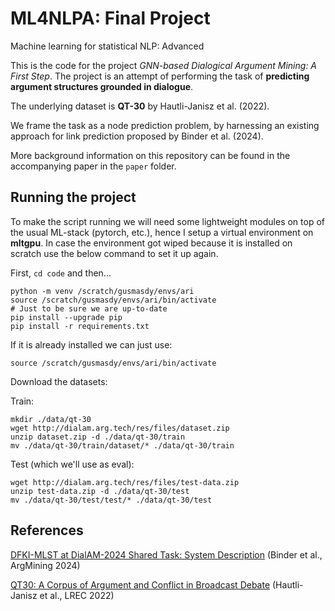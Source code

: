 # ML4NLPA: Final Project
Machine learning for statistical NLP: Advanced

This is the code for the project *GNN-based Dialogical Argument Mining: A First Step*. The project is an attempt of performing the task of **predicting argument structures grounded in dialogue**.

The underlying dataset is **QT-30** by Hautli-Janisz et al. (2022).

We frame the task as a node prediction problem, by harnessing an existing approach for link prediction proposed by Binder et al. (2024).

More background information on this repository can be found in the accompanying paper in the `paper` folder.

## Running the project 

<!-- Since we use as initial pre-processing an external method, we provide that data out-of-the-box as a parquet file. This also makes running the script on **mltgpu** more friendly, since we can rely on a much simpler virtual environment. In the notebook.py file detailed steps are however provided for replicating the experiments using a different dataset for example, that follows the same annotation standard. -->

To make the script running we will need some lightweight modules on top of the usual ML-stack (pytorch, etc.), hence I setup a virtual environment on **mltgpu**. In case the environment got wiped because it is installed on scratch use the below command to set it up again.

First, `cd code` and then...

```
python -m venv /scratch/gusmasdy/envs/ari
source /scratch/gusmasdy/envs/ari/bin/activate
# Just to be sure we are up-to-date
pip install --upgrade pip
pip install -r requirements.txt
```

If it is already installed we can just use:

```
source /scratch/gusmasdy/envs/ari/bin/activate
```

Download the datasets:

Train:
```
mkdir ./data/qt-30
wget http://dialam.arg.tech/res/files/dataset.zip
unzip dataset.zip -d ./data/qt-30/train
mv ./data/qt-30/train/dataset/* ./data/qt-30/train
```

Test (which we'll use as eval):
```
wget http://dialam.arg.tech/res/files/test-data.zip
unzip test-data.zip -d ./data/qt-30/test
mv ./data/qt-30/test/test/* ./data/qt-30/test
```

## References

[DFKI-MLST at DialAM-2024 Shared Task: System Description](https://aclanthology.org/2024.argmining-1.9/) (Binder et al., ArgMining 2024)

[QT30: A Corpus of Argument and Conflict in Broadcast Debate](https://aclanthology.org/2022.lrec-1.352/) (Hautli-Janisz et al., LREC 2022)
